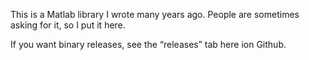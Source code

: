 This is a Matlab library I wrote many years ago. People are sometimes asking for it, so I put it here.

If you want binary releases, see the “releases” tab here ion Github.